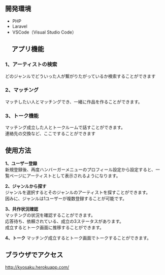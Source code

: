 ##  開発環境

- PHP
- Laravel 
- VSCode（Visual Studio Code）  

## 　アプリ機能

### 1、アーティストの検索

どのジャンルでどういった人が繋がりたがっているか検索することができます

### 2、マッチング

マッチしたい人とマッチングでき、一緒に作品を作ることができます。

### 3、トーク機能

マッチング成立した人とトークルームで話すことができます。<br>
連絡先の交換など、ここですることができます



##  使用方法
**1、ユーザー登録**  
新規登録後、再度ハンバーガーメニューのプロフィール設定から設定すると、一覧ページにアーティストとして表示されるようになります。

**2、ジャンルから探す**  
ジャンルを選択するとそのジャンルのアーティストを探すことができます。<br>
因みに、ジャンルは1ユーザーが複数登録することが可能です。

**3、共作状況確認**  
マッチングの状況を確認することができます。<br>
応答待ち、依頼されている、成立の3ステータスがあります。<br>
成立するとトーク画面に推移することができます。

**4、トーク**
マッチング成立するとトーク画面でトークすることができます。<br>

##  ブラウザでアクセス
http://kyosaku.herokuapp.com/